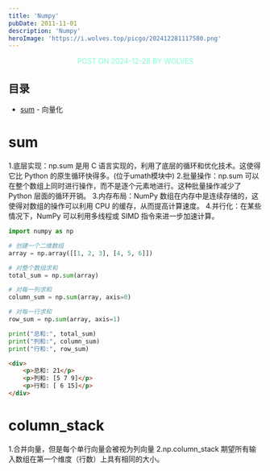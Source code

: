 ```yaml
---
title: 'Numpy'
pubDate: 2011-11-01
description: 'Numpy'
heroImage: 'https://i.wolves.top/picgo/202412281117580.png'
---
```


<p style="color: aquamarine;text-align: center">POST ON 2024-12-28 BY WOLVES</p>

## 目录
- [sum](#sum) - 向量化

# sum

1.底层实现：np.sum 是用 C 语言实现的，利用了底层的循环和优化技术。这使得它比 Python 的原生循环快得多。(位于umath模块中)
2.批量操作：np.sum 可以在整个数组上同时进行操作，而不是逐个元素地进行。这种批量操作减少了 Python 层面的循环开销。
3.内存布局：NumPy 数组在内存中是连续存储的，这使得对数组的操作可以利用 CPU 的缓存，从而提高计算速度。
4.并行化：在某些情况下，NumPy 可以利用多线程或 SIMD 指令来进一步加速计算。

```python
import numpy as np

# 创建一个二维数组
array = np.array([[1, 2, 3], [4, 5, 6]])

# 对整个数组求和
total_sum = np.sum(array)

# 对每一列求和
column_sum = np.sum(array, axis=0)

# 对每一行求和
row_sum = np.sum(array, axis=1)

print("总和:", total_sum)
print("列和:", column_sum)
print("行和:", row_sum)
```

```html
<div>
    <p>总和: 21</p>
    <p>列和: [5 7 9]</p>
    <p>行和: [ 6 15]</p>
</div>
```

# column_stack

1.合并向量，但是每个单行向量会被视为列向量
2.np.column_stack 期望所有输入数组在第一个维度（行数）上具有相同的大小。
